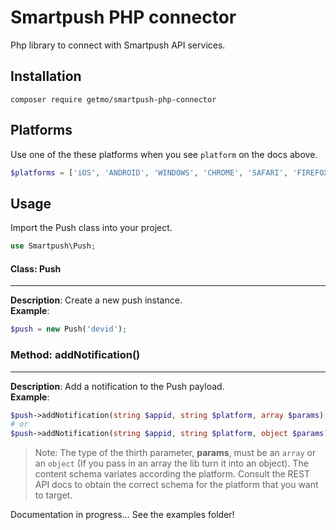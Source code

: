 # Smartpush PHP connector

Php library to connect with Smartpush API services.

## Installation

```shell
composer require getmo/smartpush-php-connector
```

## Platforms
Use one of the these platforms when you see ```platform``` on the docs above.
```php
$platforms = ['iOS', 'ANDROID', 'WINDOWS', 'CHROME', 'SAFARI', 'FIREFOX'];
```

## Usage
Import the Push class into your project.

```php
use Smartpush\Push;
```

#### Class: Push
---
**Description**: Create a new push instance.\
**Example**:
```php
$push = new Push('devid');
```

### Method: addNotification()
---
**Description**: Add a notification to the Push payload.\
**Example**:
```php
$push->addNotification(string $appid, string $platform, array $params);
# or
$push->addNotification(string $appid, string $platform, object $params);
```
> Note: The type of the thirth parameter, **params**, must be an ```array``` or an ```object``` (If you pass in an array the lib turn it into an object). The content schema variates according the platform. Consult the REST API docs to obtain the correct schema for the platform that you want to target.

Documentation in progress... See the examples folder!
